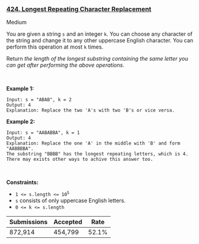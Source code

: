 ### [424. Longest Repeating Character Replacement](https://leetcode.com/problems/longest-repeating-character-replacement)

Medium

You are given a string `` s `` and an integer `` k ``. You can choose any character of the string and change it to any other uppercase English character. You can perform this operation at most `` k `` times.

Return _the length of the longest substring containing the same letter you can get after performing the above operations_.

 

<strong class="example">Example 1:</strong>

```
Input: s = "ABAB", k = 2
Output: 4
Explanation: Replace the two 'A's with two 'B's or vice versa.
```

<strong class="example">Example 2:</strong>

```
Input: s = "AABABBA", k = 1
Output: 4
Explanation: Replace the one 'A' in the middle with 'B' and form "AABBBBA".
The substring "BBBB" has the longest repeating letters, which is 4.
There may exists other ways to achive this answer too.
```

 

__Constraints:__

*   <code>1 <= s.length <= 10<sup>5</sup></code>
*   `` s `` consists of only uppercase English letters.
*   `` 0 <= k <= s.length ``

| Submissions    | Accepted     | Rate   |
| -------------- | ------------ | ------ |
| 872,914 | 454,799 | 52.1% |
